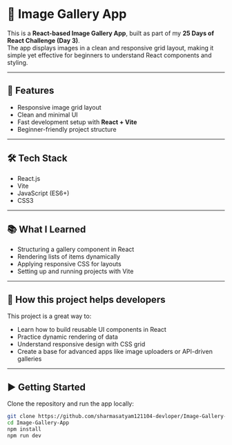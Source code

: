 # 📸 Image Gallery App

This is a **React-based Image Gallery App**, built as part of my **25 Days of React Challenge (Day 3)**.  
The app displays images in a clean and responsive grid layout, making it simple yet effective for beginners to understand React components and styling.

---

## 🚀 Features
- Responsive image grid layout  
- Clean and minimal UI  
- Fast development setup with **React + Vite**  
- Beginner-friendly project structure  

---

## 🛠️ Tech Stack
- React.js  
- Vite  
- JavaScript (ES6+)  
- CSS3  

---

## 📚 What I Learned
- Structuring a gallery component in React  
- Rendering lists of items dynamically  
- Applying responsive CSS for layouts  
- Setting up and running projects with Vite  

---

## 🌟 How this project helps developers
This project is a great way to:  
- Learn how to build reusable UI components in React  
- Practice dynamic rendering of data  
- Understand responsive design with CSS grid  
- Create a base for advanced apps like image uploaders or API-driven galleries  

---

## ▶️ Getting Started
Clone the repository and run the app locally:

```bash
git clone https://github.com/sharmasatyam121104-devloper/Image-Gallery-App.git
cd Image-Gallery-App
npm install
npm run dev

